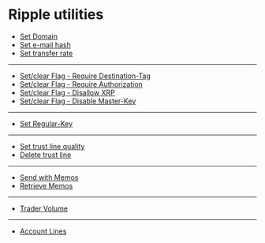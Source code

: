 Ripple utilities
================

* [Set Domain](http://ripplerm.github.io/ripple-utilities/setdomain.html)
* [Set e-mail hash](http://ripplerm.github.io/ripple-utilities/setemailhash.html)
* [Set transfer rate](http://ripplerm.github.io/ripple-utilities/settransferrate.html)

------------------------------------------------

* [Set/clear Flag - Require Destination-Tag](http://ripplerm.github.io/ripple-utilities/set_flag_requiretag.html)
* [Set/clear Flag - Require Authorization](http://ripplerm.github.io/ripple-utilities/set_flag_requireauth.html)
* [Set/clear Flag - Disallow XRP](http://ripplerm.github.io/ripple-utilities/set_flag_disallowxrp.html)
* [Set/clear Flag - Disable Master-Key](http://ripplerm.github.io/ripple-utilities/set_flag_disablemaster.html)

------------------------------------------------

* [Set Regular-Key](http://ripplerm.github.io/ripple-utilities/setregularkey.html)

------------------------------------------------

* [Set trust line quality](http://ripplerm.github.io/ripple-utilities/settrustlinequality.html)
* [Delete trust line](http://ripplerm.github.io/ripple-utilities/deletetrustline.html)

------------------------------------------------

* [Send with Memos](http://ripplerm.github.io/ripple-utilities/sendmemos.html)
* [Retrieve Memos](http://ripplerm.github.io/ripple-utilities/retrievememos.html)

------------------------------------------------

* [Trader Volume](http://ripplerm.github.io/ripple-utilities/tradervolume.html)

------------------------------------------------

* [Account Lines](http://ripplerm.github.io/ripple-utilities/account_lines.html)